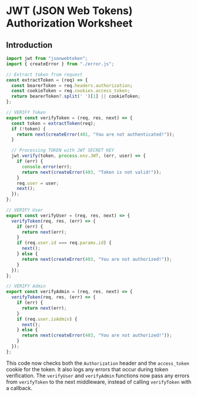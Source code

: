 # JWT (JSON Web Tokens) Authorization Worksheet

## Introduction

```javascript
import jwt from "jsonwebtoken";
import { createError } from "./error.js";

// Extract token from request
const extractToken = (req) => {
  const bearerToken = req.headers.authorization;
  const cookieToken = req.cookies.access_token;
  return bearerToken?.split(' ')[1] || cookieToken;
};

// VERIFY Token
export const verifyToken = (req, res, next) => {
  const token = extractToken(req);
  if (!token) {
    return next(createError(401, "You are not authenticated!"));
  }

  // Processing TOKEN with JWT SECRET KEY
  jwt.verify(token, process.env.JWT, (err, user) => {
    if (err) {
      console.error(err);
      return next(createError(403, "Token is not valid!"));
    }
    req.user = user;
    next();
  });
};

// VERIFY User
export const verifyUser = (req, res, next) => {
  verifyToken(req, res, (err) => {
    if (err) {
      return next(err);
    }
    if (req.user.id === req.params.id) {
      next();
    } else {
      return next(createError(403, "You are not authorized!"));
    }
  });
};

// VERIFY Admin
export const verifyAdmin = (req, res, next) => {
  verifyToken(req, res, (err) => {
    if (err) {
      return next(err);
    }
    if (req.user.isAdmin) {
      next();
    } else {
      return next(createError(403, "You are not authorized!"));
    }
  });
};
```

This code now checks both the `Authorization` header and the `access_token` cookie for the token. It also logs any errors that occur during token verification. The `verifyUser` and `verifyAdmin` functions now pass any errors from `verifyToken` to the next middleware, instead of calling `verifyToken` with a callback.
